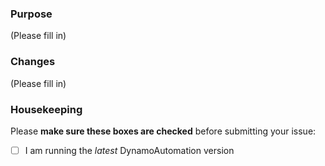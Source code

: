 ### Purpose
(Please fill in)

### Changes
(Please fill in)

### Housekeeping
Please **make sure these boxes are checked** before submitting your issue:
- [ ] I am running the *latest* DynamoAutomation version
